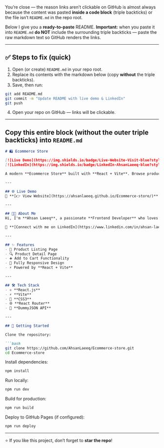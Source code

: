You’re close — the reason links aren’t clickable on GitHub is almost always because the content was pasted **inside a code block** (triple backticks) or the file isn’t `README.md` in the repo root.

Below I give you a **ready-to-paste** README. **Important:** when you paste it into `README.md` **do NOT** include the surrounding triple backticks — paste the raw markdown text so GitHub renders the links.

---

## ✅ Steps to fix (quick)

1. Open (or create) `README.md` in your repo root.
2. Replace its contents with the markdown below (copy **without** the triple backticks).
3. Save, then run:

```bash
git add README.md
git commit -m "Update README with live demo & LinkedIn"
git push
```

4. Open your repo on GitHub — links will be clickable.

---

## Copy this entire block **(without the outer triple backticks)** into `README.md`

````markdown
# 🛍️ Ecommerce Store

[![Live Demo](https://img.shields.io/badge/Live-Website-Visit-blue?style=for-the-badge&logo=google-chrome)](https://ahsanlaeeq.github.io/Ecommerce-store/)
[![LinkedIn](https://img.shields.io/badge/LinkedIn-AhsanLaeeq-blue?style=for-the-badge&logo=linkedin)](https://www.linkedin.com/in/ahsan-laeeq-22a085348/)

A modern **Ecommerce Store** built with **React + Vite**. Browse products, view details, and add them to your cart seamlessly.

---

## 🌐 Live Demo
🔗 **[👉 View Website](https://ahsanlaeeq.github.io/Ecommerce-store/)**

---

## 👨‍💻 About Me
Hi, I'm **Ahsan Laeeq**, a passionate **Frontend Developer** who loves building clean and responsive web applications.

📌 **[Connect with me on LinkedIn](https://www.linkedin.com/in/ahsan-laeeq-22a085348/)**

---

## ✨ Features
- 🛒 Product Listing Page  
- 🔍 Product Detail Page  
- ➕ Add to Cart Functionality  
- 📱 Fully Responsive Design  
- ⚡ Powered by **React + Vite**

---

## 🛠️ Tech Stack
- ⚛️ **React.js**  
- ⚡ **Vite**  
- 🎨 **CSS3**  
- 🌐 **React Router**  
- 📡 **DummyJSON API**

---

## 🚀 Getting Started

Clone the repository:

```bash
git clone https://github.com/AhsanLaeeq/Ecommerce-store.git
cd Ecommerce-store
````

Install dependencies:

```bash
npm install
```

Run locally:

```bash
npm run dev
```

Build for production:

```bash
npm run build
```

Deploy to GitHub Pages (if configured):

```bash
npm run deploy
```

---


⭐ If you like this project, don’t forget to **star the repo**!


